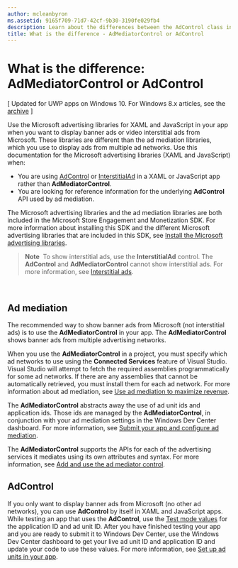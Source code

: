 ```yaml
---
author: mcleanbyron
ms.assetid: 9165f709-71d7-42cf-9b30-3190fe029fb4
description: Learn about the differences between the AdControl class in the Microsoft advertising libraries and the AdMediatorControl class in the ad mediation libraries.
title: What is the difference - AdMediatorControl or AdControl
---
```


# What is the difference: AdMediatorControl or AdControl


\[ Updated for UWP apps on Windows 10. For Windows 8.x articles, see the [archive](http://go.microsoft.com/fwlink/p/?linkid=619132) \]

Use the Microsoft advertising libraries for XAML and JavaScript in your app when you want to display banner ads or video interstitial ads from Microsoft. These libraries are different than the ad mediation libraries, which you use to display ads from multiple ad networks. Use this documentation for the Microsoft advertising libraries (XAML and JavaScript) when:

* You are using [AdControl](https://msdn.microsoft.com/library/windows/apps/microsoft.advertising.winrt.ui.adcontrol.aspx) or [InterstitialAd](https://msdn.microsoft.com/library/windows/apps/microsoft.advertising.winrt.ui.interstitialad.aspx) in a XAML or JavaScript app rather than **AdMediatorControl**.
* You are looking for reference information for the underlying **AdControl** API used by ad mediation.

The Microsoft advertising libraries and the ad mediation libraries are both included in the Microsoft Store Engagement and Monetization SDK. For more information about installing this SDK and the different Microsoft advertising libraries that are included in this SDK, see [Install the Microsoft advertising libraries](install-the-microsoft-advertising-libraries.md).

>**Note**  To show interstitial ads, use the **InterstitialAd** control. The **AdControl** and **AdMediatorControl** cannot show interstitial ads. For more information, see [Interstitial ads](interstitial-ads.md).

 

## Ad mediation


The recommended way to show banner ads from Microsoft (not interstitial ads) is to use the **AdMediatorControl** in your app. The **AdMediatorControl** shows banner ads from multiple advertising networks.

When you use the **AdMediatorControl** in a project, you must specify which ad networks to use using the **Connected Services** feature of Visual Studio. Visual Studio will attempt to fetch the required assemblies programmatically for some ad networks. If there are any assemblies that cannot be automatically retrieved, you must install them for each ad network. For more information about ad mediation, see [Use ad mediation to maximize revenue](use-ad-mediation-to-maximize-revenue.md).

The **AdMediatorControl** abstracts away the use of ad unit ids and application ids. Those ids are managed by the **AdMediatorControl**, in conjunction with your ad mediation settings in the Windows Dev Center dashboard. For more information, see [Submit your app and configure ad mediation](submit-your-app-and-configure-ad-mediation.md).

The **AdMediatorControl** supports the APIs for each of the advertising services it mediates using its own attributes and syntax. For more information, see [Add and use the ad mediator control](add-and-use-the-ad-mediator-control.md).

## AdControl


If you only want to display banner ads from Microsoft (no other ad networks), you can use **AdControl** by itself in XAML and JavaScript apps. While testing an app that uses the **AdControl**, use the [Test mode values](test-mode-values.md) for the application ID and ad unit ID. After you have finished testing your app and you are ready to submit it to Windows Dev Center, use the Windows Dev Center dashboard to get your live ad unit ID and application ID and update your code to use these values. For more information, see [Set up ad units in your app](set-up-ad-units-in-your-app.md).

 

 
